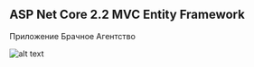 ASP Net Core 2.2 MVC Entity Framework
------------
Приложение Брачное Агентство

![alt text](/screeshots.jpg)
